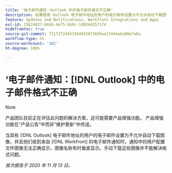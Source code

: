 ```yaml
---
title: ‘电子邮件通知：Outlook 中的电子邮件格式不正确'
description: 如果使用 Outlook 电子邮件地址的用户的电子邮件设置为不允许自动下载图像，并且他们收到来自  [!DNL Workfront] 的电子邮件通知，则通知中的用户配置文件图像无法正确显示，图像名称有时会垂直显示。手动下载这些图像并不能解决格式问题。
feature: Updates and Notifications, Workfront Integrations and Apps
exl-id: 15624837-b6bb-4e75-bb9c-1d034d3571f4
hidefromtoc: true
source-git-commit: 721f2724433364832072695ee274d4abe08e7a8a
workflow-type: ht
source-wordcount: '162'
ht-degree: 100%

---
```


# ‘电子邮件通知：[!DNL Outlook] 中的电子邮件格式不正确

<!--Issue created by request-->

>[!NOTE]
>
>产品团队目前正在评估此问题的解决方案，这可能需要产品增强功能。 产品增强功能在“产品公告”中而非“维护更新”中传送。

当具有 [!DNL Outlook] 电子邮件地址的用户的电子邮件设置为不允许自动下载图像，并且他们收到来自 [!DNL Workfront] 的电子邮件通知时，通知中的用户配置文件图像无法正确显示，图像名称有时垂直显示。手动下载这些图像并不能解决格式问题。


_首次报告于 2020 年 11 月 13 日。_

